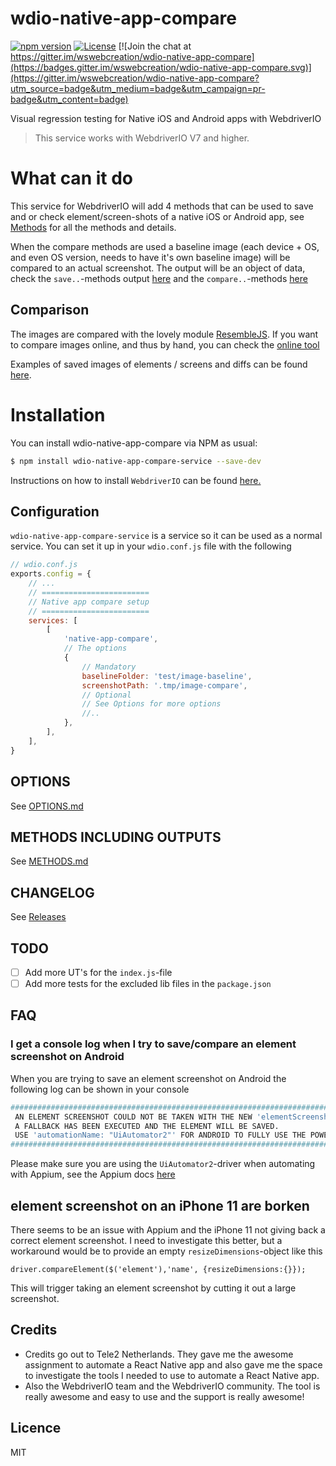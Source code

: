 # wdio-native-app-compare

[![npm version](https://badge.fury.io/js/wdio-native-app-compare-service.svg)](https://badge.fury.io/js/wdio-native-app-compare-service)
[![License](https://img.shields.io/npm/l/express.svg)](https://github.com/wswebcreation/wdio-native-app-compare/blob/main/LICENSE) [![Join the chat at https://gitter.im/wswebcreation/wdio-native-app-compare](https://badges.gitter.im/wswebcreation/wdio-native-app-compare.svg)](https://gitter.im/wswebcreation/wdio-native-app-compare?utm_source=badge&utm_medium=badge&utm_campaign=pr-badge&utm_content=badge)

Visual regression testing for Native iOS and Android apps with WebdriverIO

> This service works with WebdriverIO V7 and higher.

# What can it do

This service for WebdriverIO will add 4 methods that can be used to save and or check element/screen-shots of a native iOS or Android app, see [Methods](./README.md#methods) for all the methods and details.

When the compare methods are used a baseline image (each device + OS, and even OS version, needs to have it's own baseline image) will be compared to an actual screenshot.
The output will be an object of data, check the `save..`-methods output [here](https://github.com/wswebcreation/wdio-native-app-compare/blob/main/docs/METHODS.md#save-methods) and the `compare..`-methods [here](https://github.com/wswebcreation/wdio-native-app-compare/blob/main/docs/METHODS.md#compare-methods)

## Comparison

The images are compared with the lovely module [ResembleJS](https://github.com/rsmbl/Resemble.js).
If you want to compare images online, and thus by hand, you can check the [online tool](http://rsmbl.github.io/Resemble.js/)

Examples of saved images of elements / screens and diffs can be found [here](./docs/IMAGE-OUTPUT.md).

# Installation

You can install wdio-native-app-compare via NPM as usual:

```sh
$ npm install wdio-native-app-compare-service --save-dev
```

Instructions on how to install `WebdriverIO` can be found [here.](http://webdriver.io/guide/getstarted/install.html)

## Configuration

`wdio-native-app-compare-service` is a service so it can be used as a normal service. You can set it up in your `wdio.conf.js` file with the following

```js
// wdio.conf.js
exports.config = {
    // ...
    // ========================
    // Native app compare setup
    // ========================
    services: [
        [
            'native-app-compare',
            // The options
            {
                // Mandatory
                baselineFolder: 'test/image-baseline',
                screenshotPath: '.tmp/image-compare',
                // Optional
                // See Options for more options
                //..
            },
        ],
    ],
}
```

## OPTIONS

See [OPTIONS.md](./docs/OPTIONS.md)

## METHODS INCLUDING OUTPUTS

See [METHODS.md](./docs/METHODS.md)

## CHANGELOG

See [Releases](https://github.com/wswebcreation/wdio-native-app-compare/releases)

## TODO

-   [ ] Add more UT's for the `index.js`-file
-   [ ] Add more tests for the excluded lib files in the `package.json`

## FAQ

### I get a console log when I try to save/compare an element screenshot on Android

When you are trying to save an element screenshot on Android the following log can be shown in your console

```bash
#####################################################################################
 AN ELEMENT SCREENSHOT COULD NOT BE TAKEN WITH THE NEW 'elementScreenshot()' METHOD,
 A FALLBACK HAS BEEN EXECUTED AND THE ELEMENT WILL BE SAVED.
 USE 'automationName: "UiAutomator2"' FOR ANDROID TO FULLY USE THE POWER OF APPIUM
#####################################################################################
```

Please make sure you are using the `UiAutomator2`-driver when automating with Appium, see the Appium docs [here](http://appium.io/docs/en/drivers/android-uiautomator2/)

## element screenshot on an iPhone 11 are borken

There seems to be an issue with Appium and the iPhone 11 not giving back a correct element screenshot.
I need to investigate this better, but a workaround would be to provide an empty `resizeDimensions`-object like this

    driver.compareElement($('element'),'name', {resizeDimensions:{}});

This will trigger taking an element screenshot by cutting it out a large screenshot.

## Credits

-   Credits go out to Tele2 Netherlands. They gave me the awesome assignment to automate a React Native app and also gave me the space to investigate the tools I needed to use to automate a React Native app.
-   Also the WebdriverIO team and the WebdriverIO community. The tool is really awesome and easy to use and the support is really awesome!

## Licence

MIT
